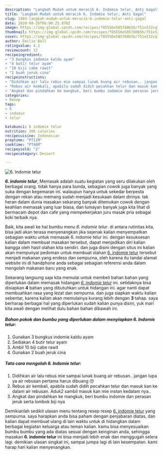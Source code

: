 ```yaml
---
description: "Langkah Mudah untuk meracik 6. Indomie telur, Anti Gagal"
title: "Langkah Mudah untuk meracik 6. Indomie telur, Anti Gagal"
slug: 1403-langkah-mudah-untuk-meracik-6-indomie-telur-anti-gagal
date: 2020-08-26T06:00:25.876Z
image: https://img-global.cpcdn.com/recipes/f85556e585760b5b/751x532cq70/6-indomie-telur-foto-resep-utama.jpg
thumbnail: https://img-global.cpcdn.com/recipes/f85556e585760b5b/751x532cq70/6-indomie-telur-foto-resep-utama.jpg
cover: https://img-global.cpcdn.com/recipes/f85556e585760b5b/751x532cq70/6-indomie-telur-foto-resep-utama.jpg
author: Emilie Ball
ratingvalue: 4.2
reviewcount: 12
recipeingredient:
- "3 bungkus indomie kaldu ayam"
- "4 butir telur ayam"
- "10 biji cabe rawit"
- "2 buah jeruk cina"
recipeinstructions:
- "Didihkan air lalu rebus mie sampai lunak buang air rebusan.. jangan lupa ya air rebusan pertama harus dibuang 😚"
- "Rebus air kembali, apabila sudah didih pecahkan telur dan masuk kan ke dalam air rebusan. Aduk2 sambil masuk kan mie instan kedalam nya.."
- "Angkat dan pindahkan ke mangkuk, beri bumbu indomie dan perasan jeruk serta lombok biji nya"
categories:
- Resep
tags:
- 6
- indomie
- telur

katakunci: 6 indomie telur 
nutrition: 266 calories
recipecuisine: Indonesian
preptime: "PT11M"
cooktime: "PT46M"
recipeyield: "2"
recipecategory: Dessert

---
```



![6. Indomie telur](https://img-global.cpcdn.com/recipes/f85556e585760b5b/751x532cq70/6-indomie-telur-foto-resep-utama.jpg)

<b><i>6. indomie telur</i></b>, Memasak adalah suatu kegiatan yang seru dilakukan oleh berbagai orang. tidak hanya para bunda, sebagian cowok juga banyak yang suka dengan kegemaran ini. walaupun hanya untuk sekedar berpesta dengan rekan atau memang sudah menjadi kesukaan dalam dirinya. tak heran dalam dunia masakan sekarang banyak ditemukan cowok dengan keahlian memasak yang luar biasa, dan lumayan banyak juga kita lihat di bermacam depot dan cafe yang mempekerjakan juru masak pria sebagai koki terbaik nya.

Baik, kita awali ke hal bumbu menu <i>6. indomie telur</i>. di antara rutinitas kita, bisa jadi akan terasa menyenangkan jika sejenak kalian menyempatkan sebagian waktu untuk memasak 6. indomie telur ini. dengan kesuksesan kalian dalam membuat masakan tersebut, dapat menjadikan diri kalian bangga oleh hasil olahan kita sendiri. dan juga disini dengan situs ini kalian akan mempunyai pedoman untuk membuat olahan <u>6. indomie telur</u> tersebut menjadi makanan yang endess dan sempurna, oleh karena itu tandai alamat website ini di handphone anda sebagai sebagian referensi anda dalam mengolah makanan baru yang enak.




Sekarang langsung saja kita memulai untuk membeli bahan bahan yang diperlukan dalam memasak hidangan <u><i>6. indomie telur</i></u> ini. setidaknya bisa disiapkan <b>4</b> bahan yang dibutuhkan untuk hidangan ini. agar nanti dapat membuahkan rasa yang lezat dan sempurna. dan juga siapkan waktu kalian sebentar, karena kalian akan memulainya kurang lebih dengan <b>3</b> tahap. saya berharap berbagai hal yang diperlukan sudah kalian punya disini, yuk mari kita awali dengan melihat dulu bahan bahan dibawah ini.

<!--inarticleads1-->

##### Bahan pokok dan bumbu yang diperlukan dalam menyiapkan 6. Indomie telur:

1. Gunakan 3 bungkus indomie kaldu ayam
1. Sediakan 4 butir telur ayam
1. Ambil 10 biji cabe rawit
1. Gunakan 2 buah jeruk cina




<!--inarticleads2-->

##### Tata cara mengolah 6. Indomie telur:

1. Didihkan air lalu rebus mie sampai lunak buang air rebusan.. jangan lupa ya air rebusan pertama harus dibuang 😚
1. Rebus air kembali, apabila sudah didih pecahkan telur dan masuk kan ke dalam air rebusan. Aduk2 sambil masuk kan mie instan kedalam nya..
1. Angkat dan pindahkan ke mangkuk, beri bumbu indomie dan perasan jeruk serta lombok biji nya




Demikianlah sedikit ulasan menu tentang resep resep <u>6. indomie telur</u> yang sempurna. saya harapkan anda bisa paham dengan penjabaran diatas, dan kalian dapat membuat ulang di lain waktu untuk di hidangkan dalam berbagai kegiatan keluarga atau teman kalian. kamu bisa menyesuaikan bumbu bumbu yang ada diatas sesuai dengan keinginan anda, sehingga masakan <b>6. indomie telur</b> ini bisa menjadi lebih enak dan menggugah selera lagi. demikian ulasan singkat ini, sampai jumpa lagi di lain kesempatan. kami harap hari kalian menyenangkan.
